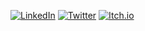 [![LinkedIn](https://img.shields.io/badge/LinkedIn-0077B5?style=for-the-badge&logo=linkedin&logoColor=white)](https://www.linkedin.com/in/vinícius-hallmann)
[![Twitter](https://img.shields.io/badge/Twitter-d5d5d5?style=for-the-badge&logo=x&logoColor=0A0209)](https://x.com/Vinemaionese)
[![Itch.io](https://img.shields.io/badge/Itch.io-FA5C5C?style=for-the-badge&logo=itch-dot-io&logoColor=white)](https://vinemaionese.itch.io)
